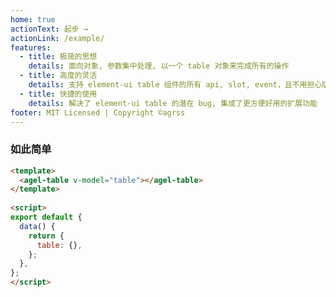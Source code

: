 ```yaml
---
home: true
actionText: 起步 →
actionLink: /example/
features:
  - title: 极简的思想
    details: 面向对象, 参数集中处理, 以一个 table 对象来完成所有的操作
  - title: 高度的灵活
    details: 支持 element-ui table 组件的所有 api, slot, event，且不用担心版本问题
  - title: 快捷的使用
    details: 解决了 element-ui table 的潜在 bug, 集成了更方便好用的扩展功能
footer: MIT Licensed | Copyright ©agrss 
---
```



<ClientOnly><test-table/></ClientOnly>



### 如此简单

```html
<template>
  <agel-table v-model="table"></agel-table>
</template>
 
<script>
export default {
  data() {
    return {
      table: {},
    };
  },
};
</script>
```




